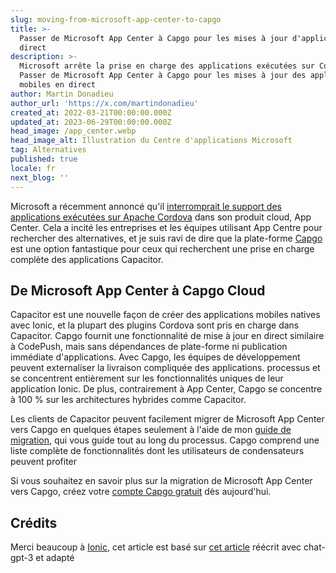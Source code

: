 ```yaml
---
slug: moving-from-microsoft-app-center-to-capgo
title: >-
  Passer de Microsoft App Center à Capgo pour les mises à jour d'applications en
  direct
description: >-
  Microsoft arrête la prise en charge des applications exécutées sur Cordova.
  Passer de Microsoft App Center à Capgo pour les mises à jour des applications
  mobiles en direct
author: Martin Donadieu
author_url: 'https://x.com/martindonadieu'
created_at: 2022-03-21T00:00:00.000Z
updated_at: 2023-06-29T00:00:00.000Z
head_image: /app_center.webp
head_image_alt: Illustration du Centre d'applications Microsoft
tag: Alternatives
published: true
locale: fr
next_blog: ''
---
```


Microsoft a récemment annoncé qu'il [interromprait le support des applications exécutées sur Apache Cordova](https://devblogsmicrosoftcom/appcenter/announcing-apache-cordova-retirement/) dans son produit cloud, App Center. Cela a incité les entreprises et les équipes utilisant App Centre pour rechercher des alternatives, et je suis ravi de dire que la plate-forme [Capgo](https://capgoapp/) est une option fantastique pour ceux qui recherchent une prise en charge complète des applications Capacitor.

## De Microsoft App Center à Capgo Cloud

Capacitor est une nouvelle façon de créer des applications mobiles natives avec Ionic, et la plupart des plugins Cordova sont pris en charge dans Capacitor. Capgo fournit une fonctionnalité de mise à jour en direct similaire à CodePush, mais sans dépendances de plate-forme ni publication immédiate d'applications. Avec Capgo, les équipes de développement peuvent externaliser la livraison compliquée des applications. processus et se concentrent entièrement sur les fonctionnalités uniques de leur application Ionic. De plus, contrairement à App Center, Capgo se concentre à 100 % sur les architectures hybrides comme Capacitor.

Les clients de Capacitor peuvent facilement migrer de Microsoft App Center vers Capgo en quelques étapes seulement à l'aide de mon [guide de migration](https://capgoapp/blog/appcenter-migration/), qui vous guide tout au long du processus. Capgo comprend une liste complète de fonctionnalités dont les utilisateurs de condensateurs peuvent profiter

Si vous souhaitez en savoir plus sur la migration de Microsoft App Center vers Capgo, créez votre [compte Capgo gratuit](/register/) dès aujourd'hui.

## Crédits

Merci beaucoup à [Ionic](https://ioniccom/), cet article est basé sur [cet article](https://ionicio/blog/moving-from-microsoft-app-center-to-ionic-appflow/ ) réécrit avec chat-gpt-3 et adapté